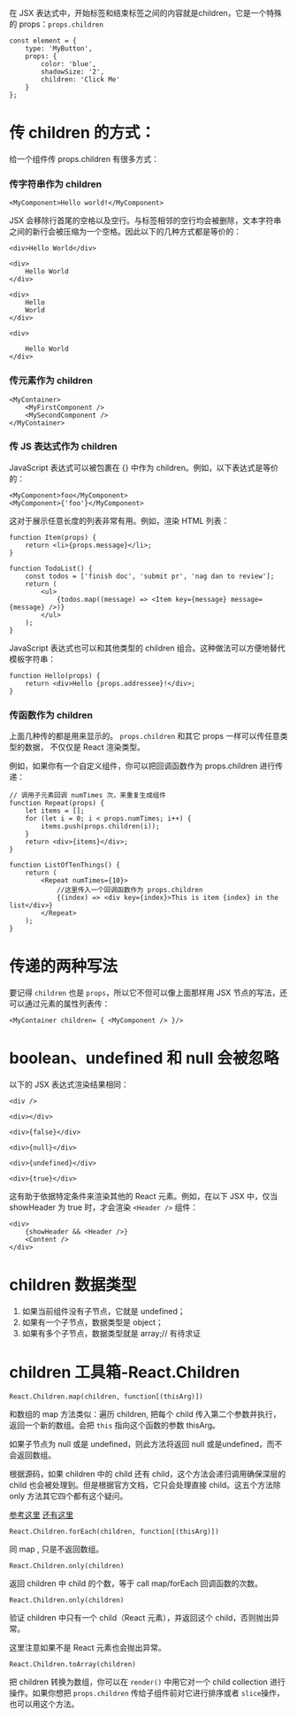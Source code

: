 在 JSX 表达式中，开始标签和结束标签之间的内容就是children，它是一个特殊的 props：```props.children```

    const element = {
        type: 'MyButton',
        props: {
            color: 'blue',
            shadowSize: '2',
            children: 'Click Me'
        }
    };


# 传 children 的方式：

给一个组件传 props.children 有很多方式：

### 传字符串作为 children

    <MyComponent>Hello world!</MyComponent>

JSX 会移除行首尾的空格以及空行。与标签相邻的空行均会被删除，文本字符串之间的新行会被压缩为一个空格。因此以下的几种方式都是等价的：

    <div>Hello World</div>

    <div>
        Hello World
    </div>

    <div>
        Hello
        World
    </div>

    <div>

        Hello World
    </div>

### 传元素作为 children

    <MyContainer>
        <MyFirstComponent />
        <MySecondComponent />
    </MyContainer>

### 传 JS 表达式作为 children

JavaScript 表达式可以被包裹在 {} 中作为 children。例如，以下表达式是等价的：

    <MyComponent>foo</MyComponent>
    <MyComponent>{'foo'}</MyComponent>

这对于展示任意长度的列表非常有用。例如，渲染 HTML 列表：

    function Item(props) {
        return <li>{props.message}</li>;
    }

    function TodoList() {
        const todos = ['finish doc', 'submit pr', 'nag dan to review'];
        return (
            <ul>
                {todos.map((message) => <Item key={message} message={message} />)}
            </ul>
        );
    }

JavaScript 表达式也可以和其他类型的 children 组合。这种做法可以方便地替代模板字符串：

    function Hello(props) {
        return <div>Hello {props.addressee}!</div>;
    }

### 传函数作为 children

上面几种传的都是用来显示的。 ```props.children``` 和其它 props 一样可以传任意类型的数据， 不仅仅是 React 渲染类型。

例如，如果你有一个自定义组件，你可以把回调函数作为 props.children 进行传递：

    // 调用子元素回调 numTimes 次，来重复生成组件
    function Repeat(props) {
        let items = [];
        for (let i = 0; i < props.numTimes; i++) {
            items.push(props.children(i));
        }
        return <div>{items}</div>;
    }

    function ListOfTenThings() {
        return (
            <Repeat numTimes={10}>
                //这里传入一个回调函数作为 props.children
                {(index) => <div key={index}>This is item {index} in the list</div>}
            </Repeat>
        );
    }

# 传递的两种写法

要记得 ```children``` 也是 ```props```，所以它不但可以像上面那样用 JSX 节点的写法，还可以通过元素的属性列表传：

    <MyContainer children= { <MyComponent /> }/>


# boolean、undefined 和 null 会被忽略

以下的 JSX 表达式渲染结果相同：

    <div />

    <div></div>

    <div>{false}</div>

    <div>{null}</div>

    <div>{undefined}</div>

    <div>{true}</div>

这有助于依据特定条件来渲染其他的 React 元素。例如，在以下 JSX 中，仅当 showHeader 为 true 时，才会渲染 ```<Header />``` 组件：

    <div>
        {showHeader && <Header />}
        <Content />
    </div>

# children 数据类型

1. 如果当前组件没有子节点，它就是 undefined；
2. 如果有一个子节点，数据类型是 object；
3. 如果有多个子节点，数据类型就是 array;// 有待求证

# children 工具箱-React.Children

    React.Children.map(children, function[(thisArg)])

和数组的 map 方法类似：遍历 children, 把每个 child 传入第二个参数并执行，返回一个新的数组。会把 ```this``` 指向这个函数的参数 thisArg。

如果子节点为 ​null​ 或是 ​undefined​，则此方法将返回 ​null​ 或是 ​undefined​，而不会返回数组。

根据源码，如果 children 中的 child 还有 child，这个方法会递归调用确保深层的 child 也会被处理到。但是根据官方文档，它只会处理直接 child。这五个方法除 only 方法其它四个都有这个疑问。

[参考这里](https://juejin.cn/post/6844904133531549709)
[还有这里](https://juejin.cn/post/6869920189916381198)

    React.Children.forEach(children, function[(thisArg)])

同 map , 只是不返回数组。

    React.Children.only(children)

返回 children 中 child 的个数，等于 call map/forEach 回调函数的次数。

    React.Children.only(children)

验证 children 中只有一个 child（React 元素），并返回这个 child，否则抛出异常。

这里注意如果不是 React 元素也会抛出异常。

    React.Children.toArray(children)

把 children 转换为数组，你可以在 ```render()``` 中用它对一个 child collection 进行操作。如果你想把 ```props.children``` 传给子组件前对它进行排序或者 ```slice```操作，也可以用这个方法。


